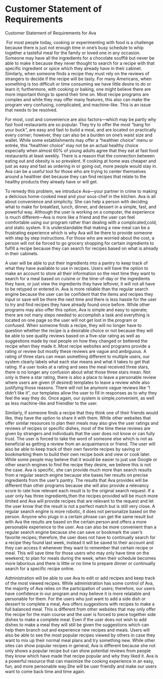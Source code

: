 # Customer Statement of Requirements

Customer Statement of Requirements for Ava

​     For most people today, cooking or experimenting with food is a challenge because there is just not enough time in one’s busy schedule to whip together a tasteful meal for the family or loved one in any occasion. Someone may have all the ingredients for a chocolate soufflé but never be able to make it because they never thought to search for a recipe with that specific ingredient or spice which they already have in their cabinet. Similarly, when someone finds a recipe they must rely on the reviews of strangers to decide if the recipe will be tasty. For many Americans, when something is too difficult or time consuming we have little desire to do or learn it; furthermore, with cooking or baking, one might believe there are more important things to spend their time on. Most recipe programs are complex and while they may offer many features, this also can make the program very confusing, complicated, and machine-like. This is an issue that needs to be resolved. 

 For most, cost and convenience are also factors—which may be partly why fast food restaurants are so popular.  They try to offer the most “bang for your buck”, are easy and fast to build a meal, and are located on practically every corner; however, they can also be a burden on one’s waist size and wallet. While some establishments may offer a “healthier choice” menu or entrée, this “healthier choice” may not be an actual healthy choice especially when almost 60% of young adults agree that they eat at fast food restaurants at least weekly. There is a reason that the connection between eating out and obesity is so prevalent. If cooking at home was cheaper and just as easy and fast as ordering in or going out, more people would stay in. Ava can be a useful tool for those who are trying to center themselves around a healthier diet because they can find recipes that relate to the healthy products they already have or will get. 

To remedy this problem, we introduce Ava—your partner in crime to making a delicious home-cooked meal and your sous-chef in the kitchen. Ava is all about convenience and simplicity. She can help a person with deciding what to make for breakfast, lunch, dinner, and dessert in a simple, fast, and powerful way. Although the user is working on a computer, the experience is much different—Ava is more like a friend and the user can feel comfortable using our program rather than dealing with a complicated,cold, and static system. It is understandable that making a new meal can be a frustrating experience which is why Ava will be there to provide someone with step by step instructions. For those who are worried about the cost, a person will not be forced to go grocery shopping for certain ingredients to fulfill a recipe because they can search for recipes based on what is already in their cabinets. 

A user will be able to put their ingredients into a pantry to keep track of what they have available to use in recipes. Users will have the option to make an account to store all their information so the next time they want to search for a meal based on cuisine or the time-of-day or the ingredients they have, or just view the ingredients they have leftover, it will not all have to be retyped or entered in. Ava is more reliable than the regular search engine because the user can be confident that the items and recipes they input or save will be there the next time and there is less hassle for the user to try and find recipes they have already found once before. While other programs may also offer this option, Ava is simple and easy to operate; there are not many steps needed to accomplish a task and everything is located on one page so the user will not get lost in the program or confused. When someone finds a recipe, they will no longer have to question whether the recipe is a desirable choice or not because they will be able to see quality reviews based on a five-star rating as well as suggestions made by real people on how they changed or bettered the recipe when they made it. Most recipe websites and programs provide a rating or review but mostly these reviews are vague and ambiguous. A rating of three stars can mean  something different to multiple users, our system clearly labels what each star means and what it takes to get that rating. If a user looks at a rating and sees the meal received three stars, there is no longer any confusion about what those three stars mean. Not only is there a star rating, there is also a place to leave a personable review where users are given (if desired) templates to leave a review while also justifying those reasons. There will not be anymore vague reviews like “I didn’t like it”, our templates allow the user to fill in responses as to why they feel the way they do. Once again, our system is simple,convenient, as well as less machine-like and friendlier to the user. 

Similarly, if someone finds a recipe that they think one of their friends would like, they have the option to share it with them. While other websites that offer similar resources to plan their meals may also give the user ratings and reviews of recipes or specific dishes, most of the time these reviews are given by strangers and individuals that the user does not know or can fully trust. The user is forced to take the word of someone else which is not as beneficial as getting a review from an acquaintance or friend.  The user will also be able to keep track of their own favorite recipes by saving or bookmarking them to build their own recipe book and view or cook later. While some people may believe that it would be easier to just use Google or other search engines to find the recipe they desire, we believe this is not the case. Ava is specific, she can provide much more than search results from a regular search engine because she bases her results on precise ingredients from the user’s pantry. The results that Ava provides will be different than other programs because she will also provide a relevancy score to rate how relevant each result is to the original search request. If a user only has three ingredients,then the recipes provided will be much more limited and Ava will provide recipes that are relevant to the request and let the user know that the result is not a perfect match but is still very close. A regular search engine is more robotic, it does not personalize based on the person. Anyone who plugs in a certain phrase can get the same result but with Ava the results are based on the certain person and offers a more personable experience to the user. Ava can also be more convenient than a regular search engine because she can save or bookmark the user’s favorite recipes; therefore, the user does not have to continually search for a recipe they found last week, instead it will be saved to their account and they can access it whenever they want to remember that certain recipe or meal. This will save time for those users who may only have time on the weekend, to plan for meals during the week, when their schedule becomes more laborious and there is little or no time to prepare dinner or continually search for a specific recipe online. 

Administration will be able to use Ava to edit or add recipes and keep track of the most viewed recipes. While administration has some control of Ava, the majority of Ava relies on the participation of users; therefore, our users have confidence in our program and may believe it is more relatable and personable for them. For the users who just want to add a side dish or dessert to complete a meal, Ava offers suggestions with recipes to make a full balanced meal. This is different from other websites that may only offer the recipe for the main course and the user is forced to piece together side dishes to make a complete meal. Even if the user does not wish to add dishes to make a meal they will still be given the suggestions which can help them branch out and experience new recipes and meals. Users will also be able to see the most popular recipes viewed by others in case they want to mix up their normal meal plans and try something new. While other sites can show popular recipes in general, Ava is different because she not only shows a popular recipe but can show potential reviews from people they know which have made that recipe popular and why they liked it. Ava is a powerful resource that can maximize the cooking experience in an easy, fun, and more personable way.She will be user friendly and make our users want to come back time and time again. 

 

 